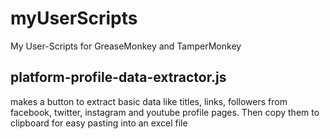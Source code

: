 # myUserScripts
My User-Scripts for GreaseMonkey and TamperMonkey

## platform-profile-data-extractor.js

makes a button to extract basic data like titles, links, followers from facebook, twitter, instagram and youtube profile pages. Then copy them to clipboard for easy pasting into an excel file
